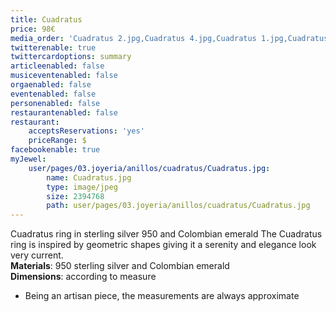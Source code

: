 ```yaml
---
title: Cuadratus
price: 98€
media_order: 'Cuadratus 2.jpg,Cuadratus 4.jpg,Cuadratus 1.jpg,Cuadratus 3.jpg'
twitterenable: true
twittercardoptions: summary
articleenabled: false
musiceventenabled: false
orgaenabled: false
eventenabled: false
personenabled: false
restaurantenabled: false
restaurant:
    acceptsReservations: 'yes'
    priceRange: $
facebookenable: true
myJewel:
    user/pages/03.joyeria/anillos/cuadratus/Cuadratus.jpg:
        name: Cuadratus.jpg
        type: image/jpeg
        size: 2394768
        path: user/pages/03.joyeria/anillos/cuadratus/Cuadratus.jpg
---
```


Cuadratus ring in sterling silver 950 and Colombian emerald
The Cuadratus ring is inspired by geometric shapes giving it a serenity and elegance look very current.</br>
**Materials**: 950 sterling silver and Colombian emerald</br>
**Dimensions**: according to measure </br>
* Being an artisan piece, the measurements are always approximate